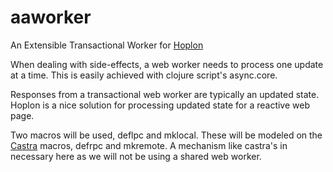 # aaworker
An Extensible Transactional Worker for [Hoplon](https://github.com/hoplon/hoplon)

When dealing with side-effects, a web worker needs to process one update at a time.
This is easily achieved with clojure script's async.core.

Responses from a transactional web worker are typically an updated state.
Hoplon is a nice solution for processing updated state for a reactive web page.

Two macros will be used, deflpc and mklocal. These will be modeled on the
[Castra](https://github.com/hoplon/castra) macros, defrpc and mkremote.
A mechanism like castra's in necessary here as we will not be using a shared web worker.
